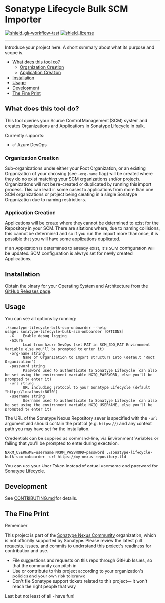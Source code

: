 # Sonatype Lifecycle Bulk SCM Importer

<!-- Badges Section -->
[![shield_gh-workflow-test]][link_gh-workflow-test]
[![shield_license]][license_file]
<!-- Add other badges or shields as appropriate -->

---

Introduce your project here. A short summary about what its purpose and scope is.

- [What does this tool do?](#what-does-this-tool-do)
  - [Organization Creation](#organization-creation)
  - [Application Creation](#application-creation)
- [Installation](#installation)
- [Usage](#usage)
- [Development](#development)
- [The Fine Print](#the-fine-print)

## What does this tool do?

This tool queries your Source Control Management (SCM) system and creates Organizations and Applications in Sonatype Lifecycle in bulk.

Currently supports:
- ✅ Azure DevOps

### Organization Creation

Sub-organizations under either your Root Organization, or an existing Organization of your choosing (see `-org-name` flag) will be created where they do no exist matching your SCM organizations and/or projects. Organizations will not be re-created or duplicated by running this import process. This can lead in some cases to applications from more than one SCM organizations or project being creating in a single Sonatype Organization due to naming restrictions.

### Application Creation

Applications will be create where they cannot be determined to exist for the Repository in your SCM. There are sitations where, due to naming collisions, this cannot be determined and so if you run the import more than once, it is possible that you will have some applications duplicated.

If an Application is determined to already exist, it's SCM configuration will be updated. SCM configuration is always set for newly created Applications.

## Installation

Obtain the binary for your Operating System and Architecture from the [GitHub Releases page](https://github.com/sonatype-nexus-community/nexus-repo-asset-lister/releases).

## Usage

You can see all options by running:

```
./sonatype-lifecycle-bulk-scm-onboarder --help
usage: sonatype-lifecycle-bulk-scm-onboarder [OPTIONS]
  -X    Enable debug logging
  -azure
        Load from Azure DevOps (set PAT in SCM_ADO_PAT Environment Variable else you'll be prompted to enter it)
  -org-name string
        Name of Organization to import structure into (default "Root Organization")
  -password string
        Password used to authenticate to Sonatype Lifecycle (can also be set using the environment variable NXIQ_PASSWORD, else you'll be prompted to enter it)
  -url string
        URL including protocol to your Sonatype Lifecycle (default "http://localhost:8070")
  -username string
        Username used to authenticate to Sonatype Lifecycle (can also be set using the environment variable NXIQ_USERNAME, else you'll be prompted to enter it)
```

The URL of the Sonatype Nexus Repository sever is specified with the `-url` argument and should contain the protcol (e.g. `https://`) and any context path you may have set for the installation.

Credentials can be supplied as command-line, via Environment Variables or failing that you'll be prompted to enter during exectuion.

```
NXRM_USERNAME=username NXRM_PASSWORD=password ./sonatype-lifecycle-bulk-scm-onboarder -url https://my-nexus-repository.tld
```

You can use your User Token instead of actual username and password for Sonatype Lifecycle.

## Development

See [CONTRIBUTING.md](./CONTRIBUTING.md) for details.

## The Fine Print

Remember:

This project is part of the [Sonatype Nexus Community](https://github.com/sonatype-nexus-community) organization, which is not officially supported by Sonatype. Please review the latest pull requests, issues, and commits to understand this project's readiness for contribution and use.

* File suggestions and requests on this repo through GitHub Issues, so that the community can pitch in
* Use or contribute to this project according to your organization's policies and your own risk tolerance
* Don't file Sonatype support tickets related to this project— it won't reach the right people that way

Last but not least of all - have fun!

<!-- Links Section -->
[shield_gh-workflow-test]: https://img.shields.io/github/actions/workflow/status/sonatype-nexus-community/sonatype-lifecycle-bulk-scm-onboarder/build.yml?branch=main&logo=GitHub&logoColor=white "build"
[shield_license]: https://img.shields.io/github/license/sonatype-nexus-community/sonatype-lifecycle-bulk-scm-onboarder?logo=open%20source%20initiative&logoColor=white "license"

[link_gh-workflow-test]: https://github.com/sonatype-nexus-community/sonatype-lifecycle-bulk-scm-onboarder/actions/workflows/build.yml?query=branch%3Amain
[license_file]: https://github.com/sonatype-nexus-community/sonatype-lifecycle-bulk-scm-onboarderblob/main/LICENSE